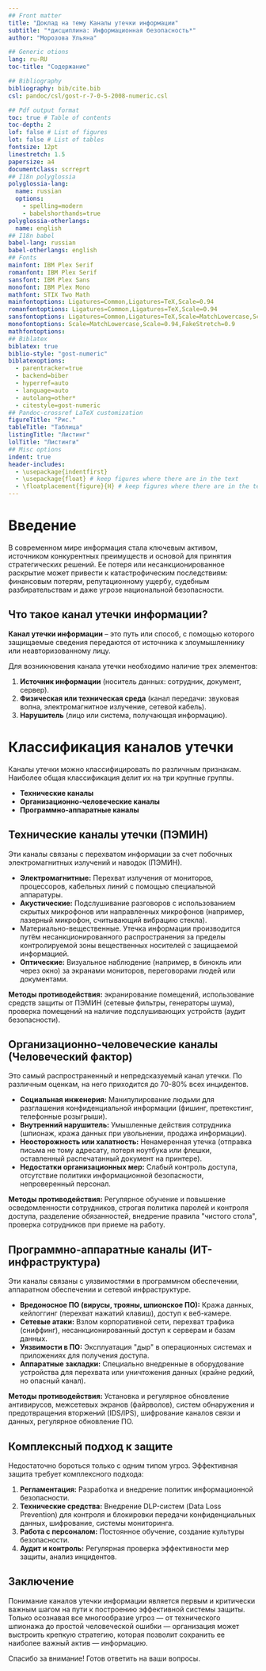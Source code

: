 ```yaml
---
## Front matter
title: "Доклад на тему Каналы утечки информации"
subtitle: "*дисциплина: Информационная безопасность*"
author: "Морозова Ульяна"

## Generic otions
lang: ru-RU
toc-title: "Содержание"

## Bibliography
bibliography: bib/cite.bib
csl: pandoc/csl/gost-r-7-0-5-2008-numeric.csl

## Pdf output format
toc: true # Table of contents
toc-depth: 2
lof: false # List of figures
lot: false # List of tables
fontsize: 12pt
linestretch: 1.5
papersize: a4
documentclass: scrreprt
## I18n polyglossia
polyglossia-lang:
  name: russian
  options:
	- spelling=modern
	- babelshorthands=true
polyglossia-otherlangs:
  name: english
## I18n babel
babel-lang: russian
babel-otherlangs: english
## Fonts
mainfont: IBM Plex Serif
romanfont: IBM Plex Serif
sansfont: IBM Plex Sans
monofont: IBM Plex Mono
mathfont: STIX Two Math
mainfontoptions: Ligatures=Common,Ligatures=TeX,Scale=0.94
romanfontoptions: Ligatures=Common,Ligatures=TeX,Scale=0.94
sansfontoptions: Ligatures=Common,Ligatures=TeX,Scale=MatchLowercase,Scale=0.94
monofontoptions: Scale=MatchLowercase,Scale=0.94,FakeStretch=0.9
mathfontoptions:
## Biblatex
biblatex: true
biblio-style: "gost-numeric"
biblatexoptions:
  - parentracker=true
  - backend=biber
  - hyperref=auto
  - language=auto
  - autolang=other*
  - citestyle=gost-numeric
## Pandoc-crossref LaTeX customization
figureTitle: "Рис."
tableTitle: "Таблица"
listingTitle: "Листинг"
lolTitle: "Листинги"
## Misc options
indent: true
header-includes:
  - \usepackage{indentfirst}
  - \usepackage{float} # keep figures where there are in the text
  - \floatplacement{figure}{H} # keep figures where there are in the text
---
```


# Введение

В современном мире информация стала ключевым активом, источником конкурентных преимуществ и основой для принятия стратегических решений. Ее потеря или несанкционированное раскрытие может привести к катастрофическим последствиям: финансовым потерям, репутационному ущербу, судебным разбирательствам и даже угрозе национальной безопасности.


## Что такое канал утечки информации?

**Канал утечки информации** – это путь или способ, с помощью которого защищаемые сведения передаются от источника к злоумышленнику или неавторизованному лицу.

Для возникновения канала утечки необходимо наличие трех элементов:
1.  **Источник информации** (носитель данных: сотрудник, документ, сервер).
2.  **Физическая или техническая среда** (канал передачи: звуковая волна, электромагнитное излучение, сетевой кабель).
3.  **Нарушитель** (лицо или система, получающая информацию).

# Классификация каналов утечки

Каналы утечки можно классифицировать по различным признакам. Наиболее общая классификация делит их на три крупные группы.

*   **Технические каналы**
*   **Организационно-человеческие каналы**
*   **Программно-аппаратные каналы**


## Технические каналы утечки (ПЭМИН)

Эти каналы связаны с перехватом информации за счет побочных электромагнитных излучений и наводок (ПЭМИН).

*   **Электромагнитные:** Перехват излучения от мониторов, процессоров, кабельных линий с помощью специальной аппаратуры.
*   **Акустические:** Подслушивание разговоров с использованием скрытых микрофонов или направленных микрофонов (например, лазерный микрофон, считывающий вибрацию стекла).
*   Материально-вещественные. Утечка информации производится путём несанкционированного распространения за пределы контролируемой зоны вещественных носителей с защищаемой информацией.
*   **Оптические:** Визуальное наблюдение (например, в бинокль или через окно) за экранами мониторов, переговорами людей или документами.

**Методы противодействия:** экранирование помещений, использование средств защиты от ПЭМИН (сетевые фильтры, генераторы шума), проверка помещений на наличие подслушивающих устройств (аудит безопасности).


## Организационно-человеческие каналы (Человеческий фактор)

Это самый распространенный и непредсказуемый канал утечки. По различным оценкам, на него приходится до 70-80% всех инцидентов.

*   **Социальная инженерия:** Манипулирование людьми для разглашения конфиденциальной информации (фишинг, претекстинг, телефонные розыгрыши).
*   **Внутренний нарушитель:** Умышленные действия сотрудника (шпионаж, кража данных при увольнении, продажа информации).
*   **Неосторожность или халатность:** Ненамеренная утечка (отправка письма не тому адресату, потеря ноутбука или флешки, оставленный распечатанный документ на принтере).
*   **Недостатки организационных мер:** Слабый контроль доступа, отсутствие политики информационной безопасности, непроверенный персонал.

**Методы противодействия:** Регулярное обучение и повышение осведомленности сотрудников, строгая политика паролей и контроля доступа, разделение обязанностей, внедрение правила "чистого стола", проверка сотрудников при приеме на работу.


## Программно-аппаратные каналы (ИТ-инфраструктура)

Эти каналы связаны с уязвимостями в программном обеспечении, аппаратном обеспечении и сетевой инфраструктуре.

*   **Вредоносное ПО (вирусы, трояны, шпионское ПО):** Кража данных, кейлоггинг (перехват нажатий клавиш), доступ к веб-камере.
*   **Сетевые атаки:** Взлом корпоративной сети, перехват трафика (сниффинг), несанкционированный доступ к серверам и базам данных.
*   **Уязвимости в ПО:** Эксплуатация "дыр" в операционных системах и приложениях для получения доступа.
*   **Аппаратные закладки:** Специально внедренные в оборудование устройства для перехвата или уничтожения данных (крайне редкий, но опасный канал).

**Методы противодействия:** Установка и регулярное обновление антивирусов, межсетевых экранов (файрволов), систем обнаружения и предотвращения вторжений (IDS/IPS), шифрование каналов связи и данных, регулярное обновление ПО.


## Комплексный подход к защите

Недостаточно бороться только с одним типом угроз. Эффективная защита требует комплексного подхода:

1.  **Регламентация:** Разработка и внедрение политик информационной безопасности.
2.  **Технические средства:** Внедрение DLP-систем (Data Loss Prevention) для контроля и блокировки передачи конфиденциальных данных, шифрование, системы мониторинга.
3.  **Работа с персоналом:** Постоянное обучение, создание культуры безопасности.
4.  **Аудит и контроль:** Регулярная проверка эффективности мер защиты, анализ инцидентов.


## **Заключение**

Понимание каналов утечки информации является первым и критически важным шагом на пути к построению эффективной системы защиты. Только осознавая все многообразие угроз — от технического шпионажа до простой человеческой ошибки — организация может выстроить крепкую стратегию, которая позволит сохранить ее наиболее важный актив — информацию.

Спасибо за внимание! Готов ответить на ваши вопросы.

